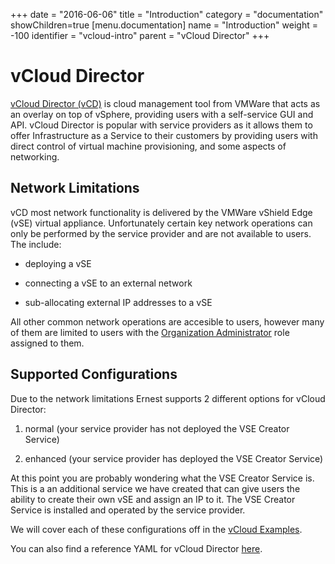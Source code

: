 +++
date = "2016-06-06"
title = "Introduction"
category = "documentation"
showChildren=true
[menu.documentation]
  name = "Introduction"
  weight = -100
  identifier = "vcloud-intro"
  parent = "vCloud Director"
+++

# vCloud Director

[vCloud Director (vCD)](https://www.vmware.com/products/vcloud-director/) is cloud management tool from VMWare that acts as an overlay on top of vSphere, providing users with a self-service GUI and API. vCloud Director is popular with service providers as it allows them to offer Infrastructure as a Service to their customers by providing users with direct control of virtual machine provisioning, and some aspects of networking.

## Network Limitations

vCD most network functionality is delivered by the VMWare vShield Edge (vSE) virtual appliance. Unfortunately certain key network operations can only be performed by the service provider and are not available to users. The include:

* deploying a vSE

* connecting a vSE to an external network

* sub-allocating external IP addresses to a vSE

All other common network operations are accesible to users, however many of them are limited to users with the [Organization Administrator](https://pubs.vmware.com/vca/index.jsp?topic=%2Fcom.vmware.vcloud.api.doc_56%2FGUID-BC504F6B-3D38-4F25-AACF-ED584063754F.html) role assigned to them.

## Supported Configurations

Due to the network limitations Ernest supports 2 different options for vCloud Director:

1. normal (your service provider has not deployed the VSE Creator Service)

2. enhanced (your service provider has deployed the VSE Creator Service)

At this point you are probably wondering what the VSE Creator Service is. This is a an additional service we have created that can give users the ability to create their own vSE and assign an IP to it. The VSE Creator Service is installed and operated by the service provider.

We will cover each of these configurations off in the [vCloud Examples](/documentation/vcloud-examples/).

You can also find a reference YAML for vCloud Director [here](/documentation/vcloud-yaml/).